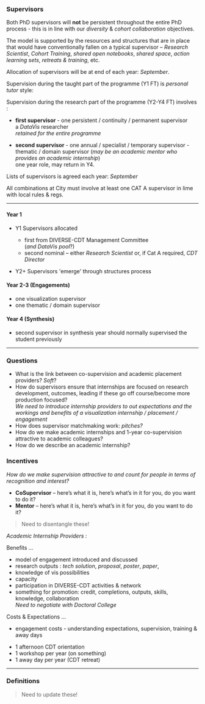 

### Supervisors

Both PhD supervisors will **not** be persistent throughout the entire PhD process - this is in line with our _diversity_ &amp; _cohort collaboration_ objectives.

The model is supported by the resources and structures that are in place that would have conventionally fallen on a typical supervisor – _Research Scientist_, _Cohort Training_, _shared open notebooks_, _shared space_, _action learning sets_, _retreats &amp; training_, etc. 

Allocation of supervisors will be at end of each year: _September_.

Supervision during the taught part of the programme (Y1 FT) is _personal tutor_ style:

Supervision during the research part of the programme (Y2-Y4 FT) involves :

 - **first supervisor** - one persistent / continuity / permanent supervisor<br/> a _DataVis_ researcher<br/>_retained for the entire programme_

 - **second supervisor** - one annual / specialist / temporary supervisor - thematic / domain supervisor (_may be an academic mentor who provides an academic internship_)<br/> one year role, may return in Y4.

 Lists of supervisors is agreed each year: _September_

 All combinations at City must involve at least one CAT A supervisor in lime with local rules &amp; regs.

---

#### Year 1

 * Y1 Supervisors allocated
     - first from DIVERSE-CDT Management Committee<br/>
    (_and DataVis pool_?)  
     - second nominal – either _Research Scientist_ or, if Cat A required, _CDT Director_

 * Y2+ Supervisors 'emerge' through structures process

#### Year 2-3 (Engagements)

 * one visualization supervisor
 * one thematic / domain supervisor

#### Year 4 (Synthesis)

*  second supervisor in synthesis year should normally supervised the student previously

---


### Questions

   * What is the link between co-supervision and academic placement providers? _Soft_?
   * How do supervisors ensure that internships are focused on research development, outcomes, leading if these go off course/become more production focused?<br/>
   _We need to introduce internship providers to out expectations and the workings and benefits of a visualization internship / placement / engagement_
   * How does supervisor matchmaking work: _pitches?_
   * How do we make academic internships and 1-year co-supervision attractive to academic colleagues?
   * How do we describe an academic internship?

### Incentives

_How do we make supervision attractive to and count for people in terms of recognition and interest?_

 * **CoSupervisor** – here’s what it is, here’s what’s in it for you, do you want to do it?
 * **Mentor** – here’s what it is, here’s what’s in it for you, do you want to do it?

> Need to disentangle these!

_Academic Internship Providers :_

Benefits ...

 * model of engagement introduced and discussed
 * research outputs : _tech solution_, _proposal_, _poster_, _paper_, 
 * knowledge of vis possibilities
 * capacity
 * participation in DIVERSE-CDT activities &amp; network
 * something for promotion: credit, completions, outputs, skills, knowledge, collaboration<br/>_Need to negotiate with Doctoral College_

 Costs &amp; Expectations ...

 * engagement costs - understanding expectations, supervision, training &amp; away days
  - 1 afternoon CDT orientation
  - 1 workshop per year (on something)
  - 1 away day per year (CDT retreat)

---

### Definitions

> Need to update these!